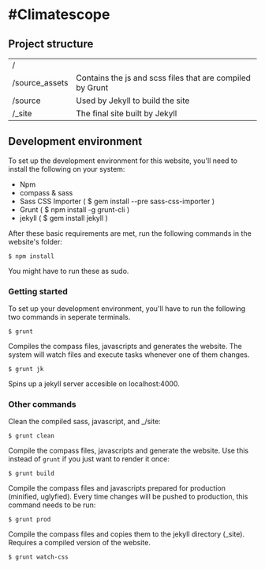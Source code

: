 #Climatescope
====

## Project structure

| | |
| --- | --- |
| / | 
| /source_assets | Contains the js and scss files that are compiled by Grunt |
| /source | Used by Jekyll to build the site |
| /_site | The final site built by Jekyll |

## Development environment
To set up the development environment for this website, you'll need to install the following on your system:

- Npm
- compass & sass
- Sass CSS Importer ( $ gem install --pre sass-css-importer )
- Grunt ( $ npm install -g grunt-cli )
- jekyll ( $ gem install jekyll )

After these basic requirements are met, run the following commands in the website's folder:
```
$ npm install

```
You might have to run these as sudo.

### Getting started
To set up your development environment, you'll have to run the following two commands in seperate terminals.

```
$ grunt
```
Compiles the compass files, javascripts and generates the website.
The system will watch files and execute tasks whenever one of them changes.

```
$ grunt jk
```
Spins up a jekyll server accesible on localhost:4000.

### Other commands
Clean the compiled sass, javascript, and _/site:
```
$ grunt clean
```

Compile the compass files, javascripts and generate the website. Use this instead of ```grunt``` if you just want to render it once:
```
$ grunt build
```

Compile the compass files and javascripts prepared for production (minified, uglyfied). Every time changes will be pushed to production, this command needs to be run:
```
$ grunt prod
```

Compile the compass files and copies them to the jekyll directory (_site). Requires a compiled version of the website.
```
$ grunt watch-css
```